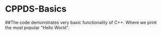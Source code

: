 # CPPDS-Basics
##The code demonstrates very basic functionality of C++. Where we print the most popular "Hello World".

